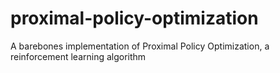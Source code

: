# proximal-policy-optimization
A barebones implementation of Proximal Policy Optimization, a reinforcement learning algorithm
